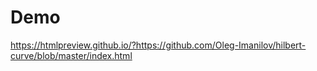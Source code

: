 # Demo

https://htmlpreview.github.io/?https://github.com/Oleg-Imanilov/hilbert-curve/blob/master/index.html
